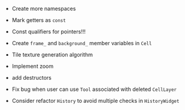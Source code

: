 - Create more namespaces
- Mark getters as `const`
- Const qualifiers for pointers!!!
- Create `frame_` and `background_` member variables in `Cell`
- Tile texture generation algorithm
- Implement zoom
- add destructors

- Fix bug when user can use `Tool` associated with deleted `CellLayer`
- Consider refactor `History` to avoid multiple checks in `HistoryWidget`